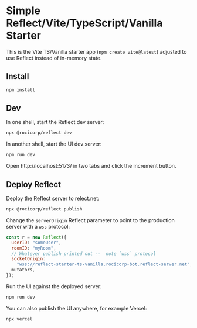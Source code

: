 # Simple Reflect/Vite/TypeScript/Vanilla Starter

This is the Vite TS/Vanilla starter app (`npm create vite@latest`) adjusted to use Reflect instead of in-memory state.

## Install

```bash
npm install
```

## Dev

In one shell, start the Reflect dev server:

```bash
npx @rocicorp/reflect dev
```

In another shell, start the UI dev server:

```bash
npm run dev
```

Open http://localhost:5173/ in two tabs and click the increment button.

## Deploy Reflect

Deploy the Reflect server to relect.net:

```bash
npx @rocicorp/reflect publish
```

Change the `serverOrigin` Reflect parameter to point to the production server with a `wss` protocol:

```js
const r = new Reflect({
  userID: "someUser",
  roomID: "myRoom",
  // Whatever publish printed out --  note `wss` protocol
  socketOrigin:
    "wss://reflect-starter-ts-vanilla.rocicorp-bot.reflect-server.net",
  mutators,
});
```

Run the UI against the deployed server:

```bash
npm run dev
```

You can also publish the UI anywhere, for example Vercel:

```
npx vercel
```
